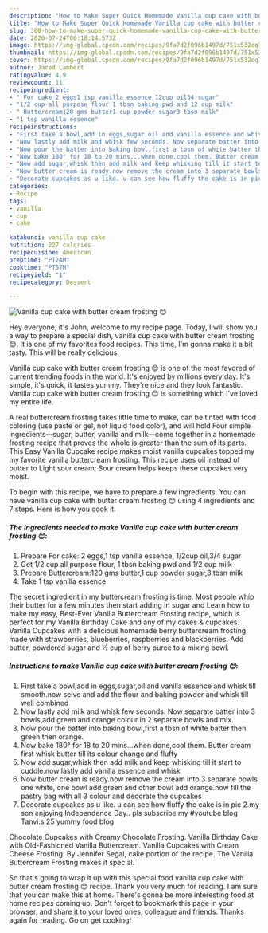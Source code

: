 ```yaml
---
description: "How to Make Super Quick Homemade Vanilla cup cake with butter cream frosting 😊"
title: "How to Make Super Quick Homemade Vanilla cup cake with butter cream frosting 😊"
slug: 300-how-to-make-super-quick-homemade-vanilla-cup-cake-with-butter-cream-frosting
date: 2020-07-24T00:18:14.573Z
image: https://img-global.cpcdn.com/recipes/9fa7d2f096b1497d/751x532cq70/vanilla-cup-cake-with-butter-cream-frosting-😊-recipe-main-photo.jpg
thumbnail: https://img-global.cpcdn.com/recipes/9fa7d2f096b1497d/751x532cq70/vanilla-cup-cake-with-butter-cream-frosting-😊-recipe-main-photo.jpg
cover: https://img-global.cpcdn.com/recipes/9fa7d2f096b1497d/751x532cq70/vanilla-cup-cake-with-butter-cream-frosting-😊-recipe-main-photo.jpg
author: Jared Lambert
ratingvalue: 4.9
reviewcount: 11
recipeingredient:
- " For cake 2 eggs1 tsp vanilla essence 12cup oil34 sugar"
- "1/2 cup all purpose flour 1 tbsn baking pwd and 12 cup milk"
- " Buttercream120 gms butter1 cup powder sugar3 tbsn milk"
- "1 tsp vanilla essence"
recipeinstructions:
- "First take a bowl,add in eggs,sugar,oil and vanilla essence and whisk till smooth.now seive and add the flour and baking powder and whisk till well combined"
- "Now lastly add milk and whisk few seconds. Now separate batter into 3 bowls,add green and orange colour in 2 separate bowls and mix."
- "Now pour the batter into baking bowl,first a tbsn of white batter then green then orange."
- "Now bake 180° for 18 to 20 mins...when done,cool them. Butter cream first whisk butter till its colour change and fluffy"
- "Now add sugar,whisk then add milk and keep whisking till it start to cuddle.now lastly add vanilla essence and whisk"
- "Now butter cream is ready.now remove the cream into 3 separate bowls one white, one bowl add green and other bowl add orange.now fill the pastry bag with all 3 colour and decorate the cupcakes"
- "Decorate cupcakes as u like. u can see how fluffy the cake is in pic 2.my son enjoying Independence Day.. pls subscribe my #youtube blog Tanvi.s 25 yummy food blog"
categories:
- Recipe
tags:
- vanilla
- cup
- cake

katakunci: vanilla cup cake 
nutrition: 227 calories
recipecuisine: American
preptime: "PT24M"
cooktime: "PT57M"
recipeyield: "1"
recipecategory: Dessert

---
```



![Vanilla cup cake with butter cream frosting 😊](https://img-global.cpcdn.com/recipes/9fa7d2f096b1497d/751x532cq70/vanilla-cup-cake-with-butter-cream-frosting-😊-recipe-main-photo.jpg)

Hey everyone, it's John, welcome to my recipe page. Today, I will show you a way to prepare a special dish, vanilla cup cake with butter cream frosting 😊. It is one of my favorites food recipes. This time, I'm gonna make it a bit tasty. This will be really delicious.

Vanilla cup cake with butter cream frosting 😊 is one of the most favored of current trending foods in the world. It's enjoyed by millions every day. It's simple, it's quick, it tastes yummy. They're nice and they look fantastic. Vanilla cup cake with butter cream frosting 😊 is something which I've loved my entire life.

A real buttercream frosting takes little time to make, can be tinted with food coloring (use paste or gel, not liquid food color), and will hold Four simple ingredients—sugar, butter, vanilla and milk—come together in a homemade frosting recipe that proves the whole is greater than the sum of its parts. This Easy Vanilla Cupcake recipe makes moist vanilla cupcakes topped my my favorite vanilla buttercream frosting. This recipe uses oil instead of butter to Light sour cream: Sour cream helps keeps these cupcakes very moist.


To begin with this recipe, we have to prepare a few ingredients. You can have vanilla cup cake with butter cream frosting 😊 using 4 ingredients and 7 steps. Here is how you cook it.

<!--inarticleads1-->

##### The ingredients needed to make Vanilla cup cake with butter cream frosting 😊:

1. Prepare  For cake: 2 eggs,1 tsp vanilla essence, 1/2cup oil,3/4 sugar
1. Get 1/2 cup all purpose flour, 1 tbsn baking pwd and 1/2 cup milk
1. Prepare  Buttercream:120 gms butter,1 cup powder sugar,3 tbsn milk
1. Take 1 tsp vanilla essence


The secret ingredient in my buttercream frosting is time. Most people whip their butter for a few minutes then start adding in sugar and Learn how to make my easy, Best-Ever Vanilla Buttercream Frosting recipe, which is perfect for my Vanilla Birthday Cake and any of my cakes &amp; cupcakes. Vanilla Cupcakes with a delicious homemade berry buttercream frosting made with strawberries, blueberries, raspberries and blackberries. Add butter, powdered sugar and ½ cup of berry puree to a mixing bowl. 

<!--inarticleads2-->

##### Instructions to make Vanilla cup cake with butter cream frosting 😊:

1. First take a bowl,add in eggs,sugar,oil and vanilla essence and whisk till smooth.now seive and add the flour and baking powder and whisk till well combined
1. Now lastly add milk and whisk few seconds. Now separate batter into 3 bowls,add green and orange colour in 2 separate bowls and mix.
1. Now pour the batter into baking bowl,first a tbsn of white batter then green then orange.
1. Now bake 180° for 18 to 20 mins...when done,cool them. Butter cream first whisk butter till its colour change and fluffy
1. Now add sugar,whisk then add milk and keep whisking till it start to cuddle.now lastly add vanilla essence and whisk
1. Now butter cream is ready.now remove the cream into 3 separate bowls one white, one bowl add green and other bowl add orange.now fill the pastry bag with all 3 colour and decorate the cupcakes
1. Decorate cupcakes as u like. u can see how fluffy the cake is in pic 2.my son enjoying Independence Day.. pls subscribe my #youtube blog Tanvi.s 25 yummy food blog


Chocolate Cupcakes with Creamy Chocolate Frosting. Vanilla Birthday Cake with Old-Fashioned Vanilla Buttercream. Vanilla Cupcakes with Cream Cheese Frosting. By Jennifer Segal, cake portion of the recipe. The Vanilla Buttercream Frosting makes it special. 

So that's going to wrap it up with this special food vanilla cup cake with butter cream frosting 😊 recipe. Thank you very much for reading. I am sure that you can make this at home. There's gonna be more interesting food at home recipes coming up. Don't forget to bookmark this page in your browser, and share it to your loved ones, colleague and friends. Thanks again for reading. Go on get cooking!
